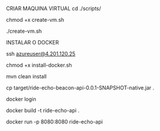 CRIAR MAQUINA VIRTUAL
cd ./scripts/

chmod +x create-vm.sh

./create-vm.sh

INSTALAR O DOCKER

ssh azureuser@4.201.120.25

chmod +x install-docker.sh


mvn clean install

cp target/ride-echo-beacon-api-0.0.1-SNAPSHOT-native.jar .

docker login

docker build -t ride-echo-api . 

docker run -p 8080:8080 ride-echo-api